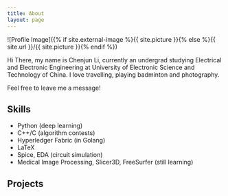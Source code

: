 ```yaml
---
title: About
layout: page
---
```

![Profile Image]({% if site.external-image %}{{ site.picture }}{% else %}{{ site.url }}/{{ site.picture }}{% endif %})

<p>Hi There, my name is Chenjun Li, currently an undergrad studying Electrical and Electronic Engineering at University of Electronic Science and Technology of China. I love travelling, playing badminton and photography.</p>

<p>Feel free to leave me a message!</p>

<h2>Skills</h2>

<ul class="skill-list">
	<li>Python (deep learning)</li>
	<li>C++/C (algorithm contests)</li>
	<li>Hyperledger Fabric (in Golang)</li>
	<li>LaTeX</li>
	<li>Spice, EDA (circuit simulation)</li>
	<li>Medical Image Processing, Slicer3D, FreeSurfer (still learning)</li>
</ul>

<h2>Projects</h2>

<ul>
<!-- 	<li><a href="https://github.com/">Lorem Lorem</a></li> -->
</ul>
